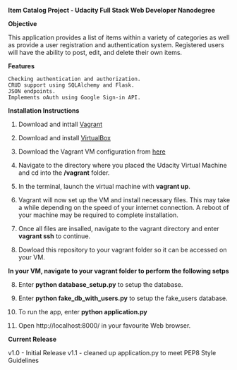 __**Item Catalog Project - Udacity Full Stack Web Developer Nanodegree**__

__Objective__

This application provides a list of items within a variety of categories as well as provide a user registration and authentication system. Registered users will have the ability to post, edit, and delete their own items.

__Features__

    Checking authentication and authorization.
    CRUD support using SQLAlchemy and Flask.
    JSON endpoints.
    Implements oAuth using Google Sign-in API.


__Installation Instructions__

1. Download and inttall [Vagrant](https://www.vagrantup.com/) 

2. Download and install [VirtualBox](https://www.virtualbox.org/)

3. Download the Vagrant VM configuration from [here]([https://github.com/udacity/fullstack-nanodegree-vm)

4. Navigate to the directory where you placed the Udacity Virtual Machine and cd into the __/vagrant__ folder.

5. In the terminal, launch the virtual machine with __vagrant up__. 

6. Vagrant will now set up the VM and install necessary files.  This may take a while depending on the speed of your internet connection.  A reboot of your machine may be required to complete installation.

6. Once all files are insalled, navigate to the vagrant directory and enter __vagrant ssh__ to continue.    

7. Dowload this repository to your vagrant folder so it can be accessed on your VM.

__In your VM, navigate to your vagrant folder to perform the following setps__

8. Enter __python database_setup.py__ to setup the database.

9. Enter __python fake_db_with_users.py__ to setup the fake_users database.

10. To run the app, enter __python application.py__

11. Open http://localhost:8000/ in your favourite Web browser.

__Current Release__

v1.0 - Initial Release
v1.1 - cleaned up application.py to meet PEP8 Style Guidelines



